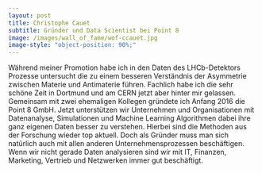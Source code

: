 ```yaml
---
layout: post
title: Christophe Cauet
subtitle: Gründer und Data Scientist bei Point 8
image: /images/wall_of_fame/wof-ccauet.jpg
image-style: "object-position: 90%;"
---
```

Während meiner Promotion habe ich in den Daten des LHCb-Detektors Prozesse
untersucht die zu einem besseren Verständnis der Asymmetrie zwischen Materie
und Antimaterie führen. Fachlich habe ich die sehr schöne Zeit in Dortmund und
am CERN jetzt aber hinter mir gelassen. Gemeinsam mit zwei ehemaligen Kollegen
gründete ich Anfang 2016 die Point 8 GmbH. Jetzt unterstützen wir Unternehmen
und Organisationen mit Datenanalyse, Simulationen und Machine Learning
Algorithmen dabei ihre ganz eigenen Daten besser zu verstehen. Hierbei sind die
Methoden aus der Forschung wieder top aktuell. Doch als Gründer muss man sich
natürlich auch mit allen anderen Unternehmensprozessen beschäftigen. Wenn wir
nicht gerade Daten analysieren sind wir mit IT, Finanzen, Marketing, Vertrieb
und Netzwerken immer gut beschäftigt.
